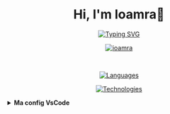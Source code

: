 <h1 align="center">Hi, I'm Ioamra👋</h1>

<p align="center">
  <a href="https://git.io/typing-svg"><img src="https://readme-typing-svg.herokuapp.com?font=Fira+code&size=22&pause=1000&color=1E77F7&center=true&vCenter=true&random=false&width=500&lines=A+Junior+Web+developer;Nice+to+meet+you!;" alt="Typing SVG" />
  </a>
</p>

<p align="center"> <a href="https://github.com/ryo-ma/github-profile-trophy"><img src="https://github-trophies.vercel.app/?username=ioamra" alt="ioamra" /></a> </p>
<br>
<p align="center">
  <a href="https://skillicons.dev">
    <img src="https://skillicons.dev/icons?i=html,css,scss,js,ts,php,mysql,postgres,py,java" alt="Languages"/>
  </a>
</p>
<p align="center">
  <a href="https://skillicons.dev">
    <img src="https://skillicons.dev/icons?i=nodejs,react,angular,nestjs,jest" alt="Technologies"/>
  </a>
</p>

<details>
  <summary><strong>Ma config VsCode</strong></summary>
  <br>

  <p align="center">
    <a href="https://marketplace.visualstudio.com/items?itemName=alefragnani.project-manager"><img src="https://alefragnani.gallerycdn.vsassets.io/extensions/alefragnani/project-manager/12.8.0/1711736277737/Microsoft.VisualStudio.Services.Icons.Default" alt="Project Manager" width="45" height="45"></a>&nbsp;&nbsp;
    <a href="https://marketplace.visualstudio.com/items?itemName=PKief.material-icon-theme"><img src="https://pkief.gallerycdn.vsassets.io/extensions/pkief/material-icon-theme/5.8.0/1721852676544/Microsoft.VisualStudio.Services.Icons.Default" alt="Material Icon Theme" width="45" height="45"></a>&nbsp;&nbsp;
    <a href="https://marketplace.visualstudio.com/items?itemName=MS-CEINTL.vscode-language-pack-fr"><img src="https://ms-ceintl.gallerycdn.vsassets.io/extensions/ms-ceintl/vscode-language-pack-fr/1.91.2024070309/1719998324195/Microsoft.VisualStudio.Services.Icons.Default" alt="french languague" width="45" height="45"></a>&nbsp;&nbsp;
    <a href="https://marketplace.visualstudio.com/items?itemName=Postman.postman-for-vscode"><img src="https://postman.gallerycdn.vsassets.io/extensions/postman/postman-for-vscode/1.1.0/1719305837729/Microsoft.VisualStudio.Services.Icons.Default" alt="ESlint" width="45" height="45"></a>&nbsp;&nbsp;
    <a href="https://marketplace.visualstudio.com/items?itemName=esbenp.prettier-vscode"><img src="https://esbenp.gallerycdn.vsassets.io/extensions/esbenp/prettier-vscode/10.4.0/1711025051911/Microsoft.VisualStudio.Services.Icons.Default" alt="prettier" width="45" height="45"></a>&nbsp;&nbsp;
    <a href="https://marketplace.visualstudio.com/items?itemName=dbaeumer.vscode-eslint"><img src="https://dbaeumer.gallerycdn.vsassets.io/extensions/dbaeumer/vscode-eslint/3.0.11/1720444131559/Microsoft.VisualStudio.Services.Icons.Default" alt="ESlint" width="45" height="45"></a>&nbsp;&nbsp;
    <a href="https://marketplace.visualstudio.com/items?itemName=streetsidesoftware.code-spell-checker"><img src="https://streetsidesoftware.gallerycdn.vsassets.io/extensions/streetsidesoftware/code-spell-checker/4.0.4/1721281875689/Microsoft.VisualStudio.Services.Icons.Default" alt="Code Spell Checker" width="45" height="45"></a>&nbsp;&nbsp;
    <a href="https://marketplace.visualstudio.com/items?itemName=aaron-bond.better-comments"><img src="https://aaron-bond.gallerycdn.vsassets.io/extensions/aaron-bond/better-comments/3.0.2/1659144495902/Microsoft.VisualStudio.Services.Icons.Default" alt="better comments" width="45" height="45"></a>&nbsp;&nbsp;
    <a href="https://marketplace.visualstudio.com/items?itemName=christian-kohler.path-intellisense"><img src="https://christian-kohler.gallerycdn.vsassets.io/extensions/christian-kohler/path-intellisense/2.9.0/1717321332008/Microsoft.VisualStudio.Services.Icons.Default" alt="path intellisense" width="45" height="45"></a>&nbsp;&nbsp;
    <a href="https://marketplace.visualstudio.com/items?itemName=formulahendry.auto-rename-tag"><img src="https://formulahendry.gallerycdn.vsassets.io/extensions/formulahendry/auto-rename-tag/0.1.10/1644319230173/Microsoft.VisualStudio.Services.Icons.Default" alt="auto rename tag" width="45" height="45"></a>&nbsp;&nbsp;
    <a href="https://marketplace.visualstudio.com/items?itemName=naumovs.color-highlight"><img src="https://naumovs.gallerycdn.vsassets.io/extensions/naumovs/color-highlight/2.8.0/1710416778913/Microsoft.VisualStudio.Services.Icons.Default" alt="holor Highlight" width="45" height="45"></a>&nbsp;&nbsp;
    <a href="https://marketplace.visualstudio.com/items?itemName=Cardinal90.multi-cursor-case-preserve"><img src="https://cardinal90.gallerycdn.vsassets.io/extensions/cardinal90/multi-cursor-case-preserve/1.0.5/1579704717839/Microsoft.VisualStudio.Services.Icons.Default" alt="Multiple cursor case preserve" width="45" height="45"></a>&nbsp;&nbsp;
    <a href="https://marketplace.visualstudio.com/items?itemName=shardulm94.trailing-spaces"><img src="https://shardulm94.gallerycdn.vsassets.io/extensions/shardulm94/trailing-spaces/0.4.1/1657508114419/Microsoft.VisualStudio.Services.Icons.Default" alt="trailing spaces" width="45" height="45"></a>&nbsp;&nbsp;
    <a href="https://marketplace.visualstudio.com/items?itemName=jock.svg"><img src="https://jock.gallerycdn.vsassets.io/extensions/jock/svg/1.5.4/1719720683720/Microsoft.VisualStudio.Services.Icons.Default" alt="svg" width="45" height="45"></a>&nbsp;&nbsp;
    <a href="https://marketplace.visualstudio.com/items?itemName=GrapeCity.gc-excelviewer"><img src="https://grapecity.gallerycdn.vsassets.io/extensions/grapecity/gc-excelviewer/4.2.59/1709132768547/Microsoft.VisualStudio.Services.Icons.Default" alt="excel viewer" width="45" height="45"></a>&nbsp;&nbsp;
    <a href="https://marketplace.visualstudio.com/items?itemName=JeffersonLicet.snipped"><img src="https://jeffersonlicet.gallerycdn.vsassets.io/extensions/jeffersonlicet/snipped/1.3.0/1664316301051/Microsoft.VisualStudio.Services.Icons.Default" alt="snipped" width="45" height="45"></a>&nbsp;&nbsp;
    <a href="https://marketplace.visualstudio.com/items?itemName=jmkrivocapich.drawfolderstructure"><img src="https://jmkrivocapich.gallerycdn.vsassets.io/extensions/jmkrivocapich/drawfolderstructure/1.2.2/1703633564435/Microsoft.VisualStudio.Services.Icons.Default" alt="draw folder structure" width="45" height="45"></a>&nbsp;&nbsp;
    <a href="https://marketplace.visualstudio.com/items?itemName=mikestead.dotenv"><img src="https://mikestead.gallerycdn.vsassets.io/extensions/mikestead/dotenv/1.0.1/1519894859412/Microsoft.VisualStudio.Services.Icons.Default" alt="dotENV" width="45" height="45"></a>&nbsp;&nbsp;
    <a href="https://marketplace.visualstudio.com/items?itemName=WallabyJs.console-ninja"><img src="https://wallabyjs.gallerycdn.vsassets.io/extensions/wallabyjs/console-ninja/1.0.329/1720584130068/Microsoft.VisualStudio.Services.Icons.Default" alt="console ninja" width="45" height="45"></a>&nbsp;&nbsp;
    <a href="https://marketplace.visualstudio.com/items?itemName=codeandstuff.package-json-upgrade"><img src="https://codeandstuff.gallerycdn.vsassets.io/extensions/codeandstuff/package-json-upgrade/2.1.2/1700146950962/Microsoft.VisualStudio.Services.Icons.Default" alt="package json upgrade" width="45" height="45"></a>&nbsp;&nbsp;
    <a href="https://marketplace.visualstudio.com/items?itemName=ebrithil30.vscode-ts-auto-return-type"><img src="https://cdn.vsassets.io/v/M242_20240717.2/_content/Header/default_icon_128.png" alt="TsAutoReturnType" width="45" height="45"></a>&nbsp;&nbsp;
    <a href="https://marketplace.visualstudio.com/items?itemName=Orta.vscode-jest"><img src="https://orta.gallerycdn.vsassets.io/extensions/orta/vscode-jest/6.2.5/1714761795526/Microsoft.VisualStudio.Services.Icons.Default" alt="jest" width="45" height="45"></a>&nbsp;&nbsp;
    <a href="https://marketplace.visualstudio.com/items?itemName=yoavbls.pretty-ts-errors"><img src="https://yoavbls.gallerycdn.vsassets.io/extensions/yoavbls/pretty-ts-errors/0.5.4/1712534608793/Microsoft.VisualStudio.Services.Icons.Default" alt="pretty ts errors" width="45" height="45"></a>&nbsp;&nbsp;
    <a href="https://marketplace.visualstudio.com/items?itemName=steoates.autoimport"><img src="https://steoates.gallerycdn.vsassets.io/extensions/steoates/autoimport/1.5.4/1618500754212/Microsoft.VisualStudio.Services.Icons.Default" alt="auto import" width="45" height="45"></a>&nbsp;&nbsp;
    <a href="https://marketplace.visualstudio.com/items?itemName=mhutchie.git-graph"><img src="https://mhutchie.gallerycdn.vsassets.io/extensions/mhutchie/git-graph/1.30.0/1617594001998/Microsoft.VisualStudio.Services.Icons.Default" alt="git graph" width="45" height="45"></a>&nbsp;&nbsp;
    <a href="https://marketplace.visualstudio.com/items?itemName=eamodio.gitlens"><img src="https://eamodio.gallerycdn.vsassets.io/extensions/eamodio/gitlens/2024.7.818/1720479345061/Microsoft.VisualStudio.Services.Icons.Default" alt="gitlens" width="45" height="45"></a>&nbsp;&nbsp;
    <a href="https://marketplace.visualstudio.com/items?itemName=ritwickdey.live-sass"><img src="https://ritwickdey.gallerycdn.vsassets.io/extensions/ritwickdey/live-sass/3.0.0/1531332580258/Microsoft.VisualStudio.Services.Icons.Default" alt="live sass" width="45" height="45"></a>&nbsp;&nbsp;
    <a href="https://marketplace.visualstudio.com/items?itemName=ritwickdey.LiveServer"><img src="https://ritwickdey.gallerycdn.vsassets.io/extensions/ritwickdey/liveserver/5.7.9/1661914858952/Microsoft.VisualStudio.Services.Icons.Default" alt="liveserver" width="45" height="45"></a>&nbsp;&nbsp;
    <a href="https://marketplace.visualstudio.com/items?itemName=Angular.ng-template"><img src="https://angular.gallerycdn.vsassets.io/extensions/angular/ng-template/18.1.1/1720552716153/Microsoft.VisualStudio.Services.Icons.Default" alt="angular language service" width="45" height="45"></a>&nbsp;&nbsp;
    <a href="https://marketplace.visualstudio.com/items?itemName=mintlify.document"><img src="https://mintlify.gallerycdn.vsassets.io/extensions/mintlify/document/2.2.2/1716293582777/Microsoft.VisualStudio.Services.Icons.Default" alt="mintlify " width="45" height="45"></a>

<strong>settings.json :</strong>

```json
{
  "editor.tabSize": 2,
  "editor.wordWrap": "on",
  "git.confirmSync": false,
  "editor.formatOnSave": true,
  "explorer.confirmDelete": false,
  "files.autoSave": "onFocusChange",
  "explorer.confirmDragAndDrop": false,
  "javascript.updateImportsOnFileMove.enabled": "always",
  "typescript.updateImportsOnFileMove.enabled": "always",
  "editor.codeActionsOnSave": { "source.organizeImports": "always" },
  "terminal.integrated.env.windows": {},
  // darker modern dark theme
  "workbench.colorCustomizations": {
    "activityBar.activeBorder": "#008327",
    "activityBarBadge.background": "#008327",
    "button.background": "#008327",
    "editorGutter.modifiedBackground": "#008327",
    "focusBorder": "#008327",
    "menu.selectionBackground": "#008327",
    "panelTitle.activeBorder": "#008327",
    "progressBar.background": "#008327",
    "statusBar.debuggingBackground": "#008327",
    "statusBar.focusBorder": "#008327",
    "statusBarItem.focusBorder": "#008327",
    "statusBarItem.remoteBackground": "#008327",
    "tab.activeBorderTop": "#008327",
    "terminal.tab.activeBorder": "#008327",
    "welcomePage.progress.foreground": "#008327",
    "button.hoverBackground": "#00942c",
    "textLink.activeForeground": "#00e244",
    "textLink.foreground": "#00e244",
    "inputOption.activeBackground": "#22c95481",
    "inputOption.activeBorder": "#00942c",
    "tab.selectedBorderTop": "#6fdb90",
    "chat.slashCommandForeground": "#2ee063",
    "activityBar.background": "#0c0c0c",
    "debugToolBar.background": "#0c0c0c",
    "editorGroupHeader.tabsBackground": "#0c0c0c",
    "panel.background": "#0c0c0c",
    "sideBar.background": "#0c0c0c",
    "sideBarSectionHeader.background": "#0c0c0c",
    "statusBar.background": "#0c0c0c",
    "tab.inactiveBackground": "#0c0c0c",
    "titleBar.activeBackground": "#0c0c0c",
    "dropdown.listBackground": "#101010",
    "editor.background": "#101010",
    "menu.background": "#101010",
    "notificationCenterHeader.background": "#101010",
    "notifications.background": "#101010",
    "peekViewEditor.background": "#101010",
    "peekViewResult.background": "#101010",
    "statusBar.noFolderBackground": "#101010",
    "tab.activeBackground": "#101010",
    "tab.activeBorder": "#101010",
    "tab.hoverBackground": "#101010",
    "tab.unfocusedActiveBorder": "#101010",
    "tab.unfocusedHoverBackground": "#101010",
    "titleBar.inactiveBackground": "#101010"
  },
  // italic text
  "editor.tokenColorCustomizations": {
    "textMateRules": [
      {
        "scope": [
          "comment",
          "entity.name.type.class",
          "keyword",
          "storage.modifier",
          "storage.type",
          "support.class.builtin",
          "keyword.control",
          "constant.language",
          "entity.other.attribute-name",
          "entity.name.method"
        ],
        "settings": {
          "fontStyle": "italic"
        }
      },
      {
        "scope": [
          "invalid",
          "keyword.operator",
          "constant.numeric.css",
          "keyword.other.unit.px.css",
          "constant.numeric.decimal.js",
          "constant.numeric.json",
          "comment.block"
        ],
        "settings": {
          "fontStyle": ""
        }
      }
    ]
  },
  // ** EXTENTION **
  // Prettier
  "editor.defaultFormatter": "esbenp.prettier-vscode",
  "prettier.printWidth": 150,
  // Path Intellisense
  "typescript.suggest.paths": false,
  "javascript.suggest.paths": false,
  // Mintlify Doc Writer
  "docwriter.language": "French",
  // console ninja
  "console-ninja.featureSet": "Community",
  // live server
  "liveServer.settings.donotShowInfoMsg": true,
  // Code Spell Checker
  "cSpell.userWords": ["typeorm"],
  // Material icon theme
  "workbench.iconTheme": "material-icon-theme",
  "material-icon-theme.files.customClones": [
    {
      "name": "controller",
      "base": "nest",
      "color": "blue-400",
      "fileExtensions": ["controller.ts"]
    },
    {
      "name": "controller-spec",
      "base": "test-ts",
      "color": "blue-400",
      "fileExtensions": ["controller.spec.ts"]
    },
    {
      "name": "service-spec",
      "base": "test-ts",
      "color": "yellow-700",
      "fileExtensions": ["service.spec.ts"]
    },
    {
      "name": "dto",
      "base": "nest",
      "color": "cyan-400",
      "fileExtensions": ["dto.ts"]
    },
    {
      "name": "entity",
      "base": "nest",
      "color": "green-400",
      "fileExtensions": ["entity.ts"]
    },
    {
      "name": "model_enum_interface_type",
      "base": "typescript",
      "color": "green-500",
      "fileExtensions": ["model.ts", "models.ts", "enum.ts", "enums.ts", "interface.ts", "interfaces.ts", "type.ts", "types.ts"]
    },
    {
      "name": "resolver",
      "base": "angular",
      "color": "purple-500",
      "fileExtensions": ["resolver.ts", "resolvers.ts"]
    },
    {
      "name": "config",
      "base": "settings",
      "color": "light-blue-400",
      "fileExtensions": ["config.ts"],
      "fileNames": ["config.ts"]
    },
    {
      "name": "middleware",
      "base": "typescript",
      "color": "#5b73ff",
      "fileExtensions": ["middleware.ts"]
    },
    {
      "name": "middlewareConfig",
      "base": "settings",
      "color": "#5b73ff",
      "fileNames": ["middleware.config.ts"]
    }
  ],
  "material-icon-theme.folders.customClones": [
    {
      "name": "models_entities_enum-folder",
      "base": "class",
      "color": "green-500",
      "folderNames": ["model", "models", "enum", "entities"]
    },
    {
      "name": "resolvers-folder",
      "base": "class",
      "color": "purple-500",
      "folderNames": ["resolvers"]
    },
    {
      "name": "dto-folder",
      "base": "class",
      "color": "cyan-400",
      "folderNames": ["dto"]
    },
    {
      "name": "components-folder",
      "base": "components",
      "color": "blue-500",
      "folderNames": ["components"]
    },
    {
      "name": "configs-folder",
      "base": "config",
      "color": "light-blue-500",
      "folderNames": ["config", "configs"]
    }
  ]
}
```

</details>
